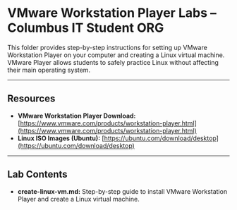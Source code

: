 # VMware Workstation Player Labs – Columbus IT Student ORG

This folder provides step-by-step instructions for setting up VMware Workstation Player on your computer and creating a Linux virtual machine. VMware Player allows students to safely practice Linux without affecting their main operating system.

---

## Resources
- **VMware Workstation Player Download:** [https://www.vmware.com/products/workstation-player.html](https://www.vmware.com/products/workstation-player.html)  
- **Linux ISO Images (Ubuntu):** [https://ubuntu.com/download/desktop](https://ubuntu.com/download/desktop)  

---

## Lab Contents
- **create-linux-vm.md:** Step-by-step guide to install VMware Workstation Player and create a Linux virtual machine.
